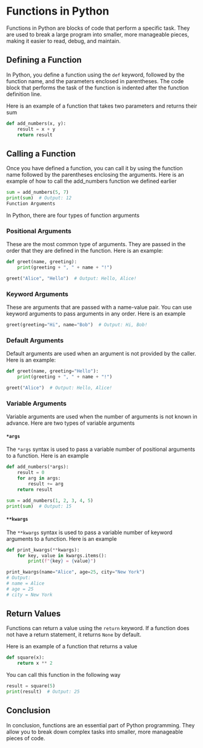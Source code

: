 # Functions in Python

Functions in Python are blocks of code that perform a specific task. They are used to break a large program into smaller, more manageable pieces, making it easier to read, debug, and maintain.

## Defining a Function

In Python, you define a function using the `def` keyword, followed by the function name, and the parameters enclosed in parentheses. The code block that performs the task of the function is indented after the function definition line.

Here is an example of a function that takes two parameters and returns their sum

```python
def add_numbers(x, y):
    result = x + y
    return result
```

## Calling a Function

Once you have defined a function, you can call it by using the function name followed by the parentheses enclosing the arguments. Here is an example of how to call the add_numbers function we defined earlier

```python
sum = add_numbers(5, 7)
print(sum)  # Output: 12
Function Arguments
```

In Python, there are four types of function arguments

### Positional Arguments

These are the most common type of arguments. They are passed in the order that they are defined in the function. Here is an example:

```python
def greet(name, greeting):
    print(greeting + ", " + name + "!")

greet("Alice", "Hello")  # Output: Hello, Alice!
```

### Keyword Arguments

These are arguments that are passed with a name-value pair. You can use keyword arguments to pass arguments in any order. Here is an example

```python
greet(greeting="Hi", name="Bob")  # Output: Hi, Bob!
```

### Default Arguments
Default arguments are used when an argument is not provided by the caller. Here is an example:

```python
def greet(name, greeting="Hello"):
    print(greeting + ", " + name + "!")

greet("Alice")  # Output: Hello, Alice!
```

### Variable Arguments
Variable arguments are used when the number of arguments is not known in advance. Here are two types of variable arguments

#### `*args`
The `*args` syntax is used to pass a variable number of positional arguments to a function. Here is an example

```python
def add_numbers(*args):
    result = 0
    for arg in args:
        result += arg
    return result

sum = add_numbers(1, 2, 3, 4, 5)
print(sum)  # Output: 15
```
#### `**kwargs`

The `**kwargs` syntax is used to pass a variable number of keyword arguments to a function. Here is an example

```python
def print_kwargs(**kwargs):
    for key, value in kwargs.items():
        print(f"{key} = {value}")

print_kwargs(name="Alice", age=25, city="New York")
# Output:
# name = Alice
# age = 25
# city = New York
```

## Return Values

Functions can return a value using the `return` keyword. If a function does not have a return statement, it returns `None` by default.

Here is an example of a function that returns a value

```python
def square(x):
    return x ** 2
```

You can call this function in the following way

```python
result = square(5)
print(result)  # Output: 25
```

## Conclusion
In conclusion, functions are an essential part of Python programming. They allow you to break down complex tasks into smaller, more manageable pieces of code.